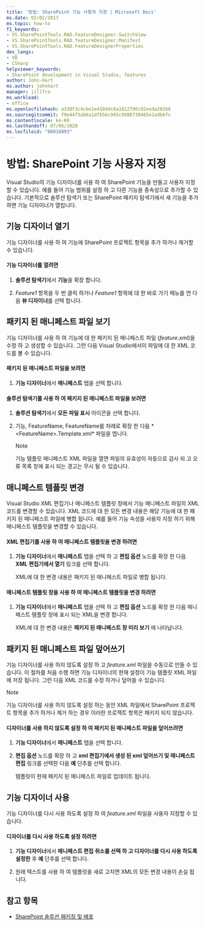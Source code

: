 ```yaml
---
title: '방법: SharePoint 기능 사용자 지정 | Microsoft Docs'
ms.date: 02/02/2017
ms.topic: how-to
f1_keywords:
- VS.SharePointTools.RAD.FeatureDesigner.SwitchView
- VS.SharePointTools.RAD.featureDesigner.Manifest
- VS.SharePointTools.RAD.FeatureDesignerProperties
dev_langs:
- VB
- CSharp
helpviewer_keywords:
- SharePoint development in Visual Studio, features
author: John-Hart
ms.author: johnhart
manager: jillfra
ms.workload:
- office
ms.openlocfilehash: a330f3c4cbe1e410ddc6a1612796c92eeda281b8
ms.sourcegitcommit: f9e44f5ab6a1dfb56c945c9986730465e1adb6fc
ms.contentlocale: ko-KR
ms.lasthandoff: 07/06/2020
ms.locfileid: "86016893"
---
```

# <a name="how-to-customize-a-sharepoint-feature"></a>방법: SharePoint 기능 사용자 지정
  Visual Studio의 기능 디자이너를 사용 하 여 SharePoint 기능을 만들고 사용자 지정할 수 있습니다. 예를 들어 기능 범위를 설정 하 고 다른 기능을 종속성으로 추가할 수 있습니다. 기본적으로 솔루션 탐색기 또는 SharePoint 패키지 탐색기에서 새 기능을 추가 하면 기능 디자이너가 열립니다.

## <a name="opening-the-feature-designer"></a>기능 디자이너 열기
 기능 디자이너를 사용 하 여 기능에 SharePoint 프로젝트 항목을 추가 하거나 제거할 수 있습니다.

#### <a name="to-open-the-feature-designer"></a>기능 디자이너를 열려면

1. **솔루션 탐색기**에서 **기능**을 확장 합니다.

2. *Feature1* 항목을 두 번 클릭 하거나 *Feature1* 항목에 대 한 바로 가기 메뉴를 연 다음 **뷰 디자이너**를 선택 합니다.

## <a name="view-the-packaged-manifest-file"></a>패키지 된 매니페스트 파일 보기
 기능 디자이너를 사용 하 여 기능에 대 한 패키지 된 매니페스트 파일 (*feature.xml*)을 수정 하 고 생성할 수 있습니다. 그런 다음 Visual Studio에서이 파일에 대 한 XML 코드를 볼 수 있습니다.

#### <a name="to-view-the-packaged-manifest-file"></a>패키지 된 매니페스트 파일을 보려면

1. **기능 디자이너**에서 **매니페스트** 탭을 선택 합니다.

#### <a name="to-view-the-packaged-manifest-file-by-using-solution-explorer"></a>솔루션 탐색기를 사용 하 여 패키지 된 매니페스트 파일을 보려면

1. **솔루션 탐색기**에서 **모든 파일 표시** 아이콘을 선택 합니다.

2. 기능, FeatureName, FeatureName를 차례로 확장 한 다음 * \<FeatureName>.Template.xml* 파일을 엽니다.

    > [!NOTE]
    > 기능 템플릿 매니페스트 XML 파일을 열면 파일의 유효성이 자동으로 검사 되 고 오류 목록 창에 표시 되는 경고는 무시 될 수 있습니다.

## <a name="change-the-manifest-template"></a>매니페스트 템플릿 변경
 Visual Studio XML 편집기나 매니페스트 템플릿 창에서 기능 매니페스트 파일의 XML 코드를 변경할 수 있습니다. XML 코드에 대 한 모든 변경 내용은 해당 기능에 대 한 패키지 된 매니페스트 파일에 병합 됩니다. 예를 들어 기능 속성을 사용자 지정 하기 위해 매니페스트 템플릿을 변경할 수 있습니다.

#### <a name="to-change-the-manifest-template-by-using-the-xml-editor"></a>XML 편집기를 사용 하 여 매니페스트 템플릿을 변경 하려면

1. **기능 디자이너**에서 **매니페스트** 탭을 선택 하 고 **편집 옵션** 노드를 확장 한 다음 **XML 편집기에서 열기** 링크를 선택 합니다.

     XML에 대 한 변경 내용은 패키지 된 매니페스트 파일로 병합 됩니다.

#### <a name="to-change-the-manifest-template-by-using-the-manifest-template-pane"></a>매니페스트 템플릿 창을 사용 하 여 매니페스트 템플릿을 변경 하려면

1. **기능 디자이너**에서 **매니페스트** 탭을 선택 하 고 **편집 옵션** 노드를 확장 한 다음 매니페스트 템플릿 창에 표시 되는 XML을 변경 합니다.

     XML에 대 한 변경 내용은 **패키지 된 매니페스트 창 미리 보기** 에 나타납니다.

## <a name="overwrite-the-packaged-manifest-file"></a>패키지 된 매니페스트 파일 덮어쓰기
 기능 디자이너를 사용 하지 않도록 설정 하 고 *feature.xml* 파일을 수동으로 만들 수 있습니다. 이 절차를 처음 수행 하면 기능 디자이너의 현재 설정이 기능 템플릿 XML 파일에 저장 됩니다. 그런 다음 XML 코드를 수정 하거나 덮어쓸 수 있습니다.

> [!NOTE]
> 기능 디자이너를 사용 하지 않도록 설정 하는 동안 XML 파일에서 SharePoint 프로젝트 항목을 추가 하거나 제거 하는 경우 이러한 프로젝트 항목은 패키지 되지 않습니다.

#### <a name="to-overwrite-packaged-manifest-file-by-disabling-the-designer"></a>디자이너를 사용 하지 않도록 설정 하 여 패키지 된 매니페스트 파일을 덮어쓰려면

1. **기능 디자이너**에서 **매니페스트** 탭을 선택 합니다.

2. **편집 옵션** 노드를 확장 하 고 **xml 편집기에서 생성 된 xml 덮어쓰기 및 매니페스트 편집** 링크를 선택한 다음 **예** 단추를 선택 합니다.

     템플릿이 현재 패키지 된 매니페스트 파일로 업데이트 됩니다.

## <a name="enable-the-feature-designer"></a>기능 디자이너 사용
 기능 디자이너를 다시 사용 하도록 설정 하 여 *feature.xml* 파일을 사용자 지정할 수 있습니다.

#### <a name="to-re-enable-the-designer"></a>디자이너를 다시 사용 하도록 설정 하려면

1. **기능 디자이너**에서 **매니페스트 편집 취소를 선택 하 고 디자이너를 다시 사용 하도록 설정한** 후 **예** 단추를 선택 합니다.

2. 원래 텍스트를 사용 하 여 템플릿을 새로 고치면 XML의 모든 변경 내용이 손실 됩니다.

## <a name="see-also"></a>참고 항목
- [SharePoint 솔루션 패키징 및 배포](../sharepoint/packaging-and-deploying-sharepoint-solutions.md)
